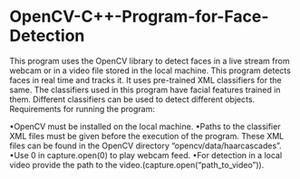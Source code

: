 # OpenCV-C++-Program-for-Face-Detection



This program uses the OpenCV library to detect faces in a live stream from webcam or in a video file stored in the local machine. This program detects faces in real time and tracks it. It uses pre-trained XML classifiers for the same. The classifiers used in this program have facial features trained in them. Different classifiers can be used to detect different objects. Requirements for running the program:

•OpenCV must be installed on the local machine.
•Paths to the classifier XML files must be given before the execution of the program. These XML files can be found in the OpenCV directory “opencv/data/haarcascades”.
•Use 0 in capture.open(0) to play webcam feed.
•For detection in a local video provide the path to the video.(capture.open(“path_to_video”)).
